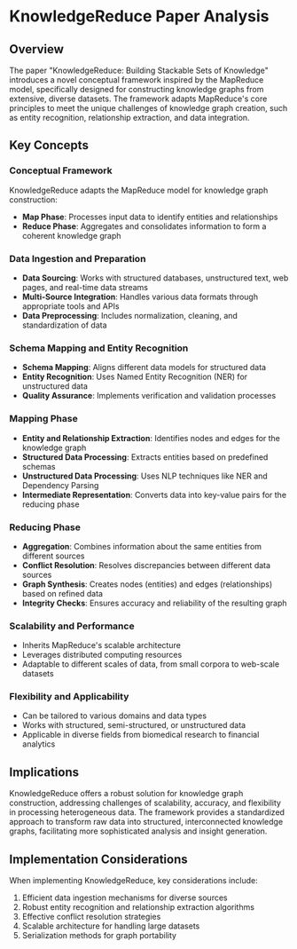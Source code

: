 # KnowledgeReduce Paper Analysis

## Overview
The paper "KnowledgeReduce: Building Stackable Sets of Knowledge" introduces a novel conceptual framework inspired by the MapReduce model, specifically designed for constructing knowledge graphs from extensive, diverse datasets. The framework adapts MapReduce's core principles to meet the unique challenges of knowledge graph creation, such as entity recognition, relationship extraction, and data integration.

## Key Concepts

### Conceptual Framework
KnowledgeReduce adapts the MapReduce model for knowledge graph construction:
- **Map Phase**: Processes input data to identify entities and relationships
- **Reduce Phase**: Aggregates and consolidates information to form a coherent knowledge graph

### Data Ingestion and Preparation
- **Data Sourcing**: Works with structured databases, unstructured text, web pages, and real-time data streams
- **Multi-Source Integration**: Handles various data formats through appropriate tools and APIs
- **Data Preprocessing**: Includes normalization, cleaning, and standardization of data

### Schema Mapping and Entity Recognition
- **Schema Mapping**: Aligns different data models for structured data
- **Entity Recognition**: Uses Named Entity Recognition (NER) for unstructured data
- **Quality Assurance**: Implements verification and validation processes

### Mapping Phase
- **Entity and Relationship Extraction**: Identifies nodes and edges for the knowledge graph
- **Structured Data Processing**: Extracts entities based on predefined schemas
- **Unstructured Data Processing**: Uses NLP techniques like NER and Dependency Parsing
- **Intermediate Representation**: Converts data into key-value pairs for the reducing phase

### Reducing Phase
- **Aggregation**: Combines information about the same entities from different sources
- **Conflict Resolution**: Resolves discrepancies between different data sources
- **Graph Synthesis**: Creates nodes (entities) and edges (relationships) based on refined data
- **Integrity Checks**: Ensures accuracy and reliability of the resulting graph

### Scalability and Performance
- Inherits MapReduce's scalable architecture
- Leverages distributed computing resources
- Adaptable to different scales of data, from small corpora to web-scale datasets

### Flexibility and Applicability
- Can be tailored to various domains and data types
- Works with structured, semi-structured, or unstructured data
- Applicable in diverse fields from biomedical research to financial analytics

## Implications
KnowledgeReduce offers a robust solution for knowledge graph construction, addressing challenges of scalability, accuracy, and flexibility in processing heterogeneous data. The framework provides a standardized approach to transform raw data into structured, interconnected knowledge graphs, facilitating more sophisticated analysis and insight generation.

## Implementation Considerations
When implementing KnowledgeReduce, key considerations include:
1. Efficient data ingestion mechanisms for diverse sources
2. Robust entity recognition and relationship extraction algorithms
3. Effective conflict resolution strategies
4. Scalable architecture for handling large datasets
5. Serialization methods for graph portability
